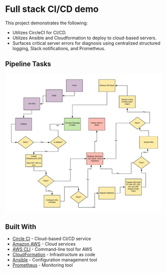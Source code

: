 # Full stack CI/CD demo

This project demonstrates the following:

- Utilizes CircleCI for CI/CD.
- Utilizes Ansible and Cloudformation to deploy to cloud-based servers.
- Surfaces critical server errors for diagnosis using centralized structured logging, Slack notifications, and Prometheus.

## Pipeline Tasks

![Diagram of CI/CD Pipeline we will be building.](pipeline.png)

## Built With

- [Circle CI](www.circleci.com) - Cloud-based CI/CD service
- [Amazon AWS](https://aws.amazon.com/) - Cloud services
- [AWS CLI](https://aws.amazon.com/cli/) - Command-line tool for AWS
- [CloudFormation](https://aws.amazon.com/cloudformation/) - Infrastructure as code
- [Ansible](https://www.ansible.com/) - Configuration management tool
- [Prometheus](https://prometheus.io/) - Monitoring tool
